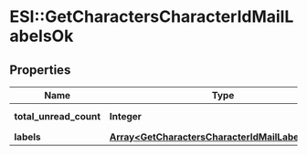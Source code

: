 # ESI::GetCharactersCharacterIdMailLabelsOk

## Properties
Name | Type | Description | Notes
------------ | ------------- | ------------- | -------------
**total_unread_count** | **Integer** | total_unread_count integer | [optional] 
**labels** | [**Array&lt;GetCharactersCharacterIdMailLabelsLabel&gt;**](GetCharactersCharacterIdMailLabelsLabel.md) | labels array | [optional] 


